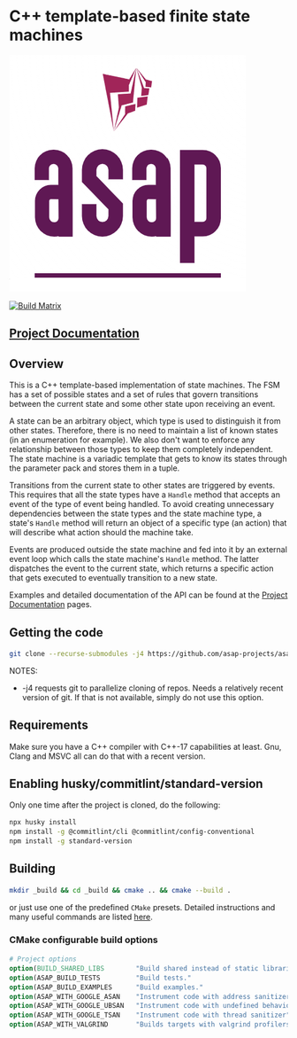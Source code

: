 # C++ template-based finite state machines

![Start Now!!](doc/_static/logo.png "ASAP Logo")

[![Build Matrix](https://github.com/asap-projects/asap-fsm/actions/workflows/cmake-build.yml/badge.svg?branch=master)](https://github.com/asap-projects/asap-fsm/actions/workflows/cmake-build.yml)

## [Project Documentation](https://asap-projects.github.io/asap-fsm/)

## Overview

This is a C++ template-based implementation of state machines. The FSM has a
set of possible states and a set of rules that govern transitions between
the current state and some other state upon receiving an event.

A state can be an arbitrary object, which type is used to distinguish it from
other states. Therefore, there is no need to maintain a list of known states
(in an enumeration for example). We also don't want to enforce any
relationship between those types to keep them completely independent. The
state machine is a variadic template that gets to know its states through the
parameter pack and stores them in a tuple.

Transitions from the current state to other states are triggered by events.
This requires that all the state types have a `Handle` method that accepts an
event of the type of event being handled. To avoid creating unnecessary
dependencies between the state types and the state machine type, a state's
`Handle` method will return an object of a specific type (an action) that
will describe what action should the machine take.

Events are produced outside the state machine and fed into it by an external
event loop which calls the state machine's `Handle` method. The latter
dispatches the event to the current state, which returns a specific action
that gets executed to eventually transition to a new state.

Examples and detailed documentation of the API can be found at the
[Project Documentation](https://asap-projects.github.io/asap-fsm/) pages.

## Getting the code

```bash
git clone --recurse-submodules -j4 https://github.com/asap-projects/asap-fsm.git
```

NOTES:

- -j4 requests git to parallelize cloning of repos. Needs a relatively recent
  version of git. If that is not available, simply do not use this option.

## Requirements

Make sure you have a C++ compiler with C++-17 capabilities at least. Gnu, Clang
and MSVC all can do that with a recent version.

## Enabling husky/commitlint/standard-version

Only one time after the project is cloned, do the following:

```bash
npx husky install
npm install -g @commitlint/cli @commitlint/config-conventional
npm install -g standard-version
```

## Building

```bash
mkdir _build && cd _build && cmake .. && cmake --build .
```

or just use one of the predefined `CMake` presets. Detailed instructions and
many useful commands are listed
[here](https://abdes.github.io/asap/asap_master/html/getting-started/useful-commands.html).

### CMake configurable build options

```cmake
# Project options
option(BUILD_SHARED_LIBS        "Build shared instead of static libraries."              ON)
option(ASAP_BUILD_TESTS         "Build tests."                                           OFF)
option(ASAP_BUILD_EXAMPLES      "Build examples."                                        OFF)
option(ASAP_WITH_GOOGLE_ASAN    "Instrument code with address sanitizer"                 OFF)
option(ASAP_WITH_GOOGLE_UBSAN   "Instrument code with undefined behavior sanitizer"      OFF)
option(ASAP_WITH_GOOGLE_TSAN    "Instrument code with thread sanitizer"                  OFF)
option(ASAP_WITH_VALGRIND       "Builds targets with valgrind profilers added"           OFF)
```
